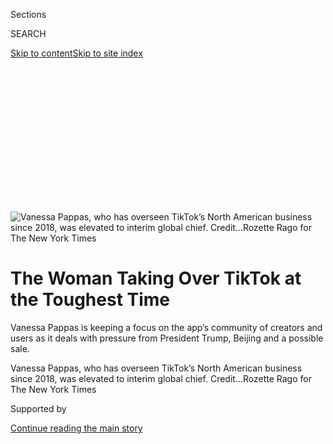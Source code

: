 <div id="app">

<div>

<div>

<div>

<div class="NYTAppHideMasthead css-ikk3s8 e1suatyy0">

<div class="section css-133zg39 e1suatyy2">

<div class="css-eph4ug er09x8g0">

<div class="css-6n7j50">

</div>

<span class="css-1dv1kvn">Sections</span>

<div class="css-10488qs">

<span class="css-1dv1kvn">SEARCH</span>

</div>

[Skip to content](#site-content)[Skip to site
index](#site-index)

</div>

<div class="css-10698na e1huz5gh0">

</div>

</div>

</div>

</div>

<div data-aria-hidden="false">

<div id="site-content" data-role="main">

<div>

<div class="css-1aor85t" style="opacity:0.000000001;z-index:-1;visibility:hidden">

<div class="css-1hqnpie">

<div class="css-epjblv">

<span class="css-17xtcya">[Technology](/section/technology)</span><span class="css-x15j1o">|</span><span class="css-fwqvlz">The
Woman Taking Over TikTok at the Toughest
Time</span>

</div>

<div class="css-k008qs">

<div class="css-1iwv8en">

<span class="css-18z7m18"></span>

<div>

</div>

</div>

<span class="css-1n6z4y">https://nyti.ms/3hmHoGd</span>

<div class="css-1705lsu">

<div class="css-4xjgmj">

<div class="css-4skfbu" data-role="toolbar" data-aria-label="Social Media Share buttons, Save button, and Comments Panel with current comment count" data-testid="share-tools">

  - 
  - 
  - 
  - 
    
    <div class="css-6n7j50">
    
    </div>

  - 

</div>

</div>

</div>

</div>

</div>

</div>

<div class="css-11qgg8s">

</div>

<div id="fullBleedHeaderContent">

<div class="css-9fsmc8">

![<span class="css-16f3y1r e13ogyst0" data-aria-hidden="true">Vanessa
Pappas, who has overseen TikTok’s North American business since 2018,
was elevated to interim global
chief. </span><span class="css-cnj6d5 e1z0qqy90" itemprop="copyrightHolder"><span class="css-1ly73wi e1tej78p0">Credit...</span><span><span>Rozette
Rago for The New York
Times</span></span></span>](https://static01.graylady3jvrrxbe.onion/images/2020/09/11/business/00tiktok-pappas-01/merlin_176754522_a740025d-562f-4e8a-831b-d24bc44f74c2-articleLarge.jpg?quality=75&auto=webp&disable=upscale)

</div>

<div class="css-1pumfk">

<div class="css-1vkm6nb ehdk2mb0">

# The Woman Taking Over TikTok at the Toughest Time

</div>

Vanessa Pappas is keeping a focus on the app’s community of creators and
users as it deals with pressure from President Trump, Beijing and a
possible sale.

</div>

<div class="css-nwzfg5 e1gnum310">

<span class="css-1f9pvn2 technology">Vanessa Pappas, who has overseen
TikTok’s North American business since 2018, was elevated to interim
global
chief. </span><span class="css-cnj6d5 e1z0qqy90" itemprop="copyrightHolder"><span class="css-1ly73wi e1tej78p0">Credit...</span><span><span>Rozette
Rago for The New York Times</span></span></span>

</div>

<div id="sponsor-wrapper" class="css-1hyfx7x">

<div id="sponsor-slug" class="css-19vbshk">

Supported by

</div>

[Continue reading the main
story](#after-sponsor)

<div id="sponsor" class="ad sponsor-wrapper" style="text-align:center;height:100%;display:block">

</div>

<div id="after-sponsor">

</div>

</div>

<div class="css-1wx1auc e1gnum311">

<div class="css-18e8msd">

<div class="css-pdw9fk epjyd6m0">

<div class="css-1txwxcy ey68jwv0" data-aria-hidden="true">

[![Mike
Isaac](https://static01.graylady3jvrrxbe.onion/images/2018/02/16/multimedia/author-mike-isaac/author-mike-isaac-thumbLarge.jpg
"Mike Isaac")](https://www.nytimes3xbfgragh.onion/by/mike-isaac)[![Taylor
Lorenz](https://static01.graylady3jvrrxbe.onion/images/2020/03/18/reader-center/author-taylor-lorenz/author-taylor-lorenz-thumbLarge.png
"Taylor Lorenz")](https://www.nytimes3xbfgragh.onion/by/taylor-lorenz)

</div>

<div class="css-1baulvz">

By [<span class="css-1baulvz" itemprop="name">Mike
Isaac</span>](https://www.nytimes3xbfgragh.onion/by/mike-isaac) and
[<span class="css-1baulvz last-byline" itemprop="name">Taylor
Lorenz</span>](https://www.nytimes3xbfgragh.onion/by/taylor-lorenz)

</div>

</div>

  - 
    
    <div class="css-ld3wwf e16638kd2">
    
    Sept. 11,
    2020
    
    </div>

  - 
    
    <div class="css-4xjgmj">
    
    <div class="css-d8bdto" data-role="toolbar" data-aria-label="Social Media Share buttons, Save button, and Comments Panel with current comment count" data-testid="share-tools">
    
      - 
      - 
      - 
      - 
        
        <div class="css-6n7j50">
        
        </div>
    
      - 
    
    </div>
    
    </div>

</div>

</div>

</div>

<div class="section meteredContent css-1r7ky0e" name="articleBody" itemprop="articleBody">

<div class="css-1fanzo5 StoryBodyCompanionColumn">

<div class="css-53u6y8">

Six weeks ago, as TikTok grappled with escalating tensions between the
United States and China, the social media app’s top executives huddled
together to figure out their next steps.

Vanessa Pappas, 41, was worried. TikTok’s North American business, which
she has run since 2018, was dealing with an uproar. President Trump had
[threatened to ban
TikTok](https://www.nytimes3xbfgragh.onion/2020/08/03/technology/trump-tiktok-microsoft.html)
because of its Chinese owner, ByteDance, and many of the more than [100
million people who use
TikTok](https://www.nytimes3xbfgragh.onion/2020/08/02/style/tiktok-ban-threat-trump.html)
in the United States were up in arms.

So in the early hours of Aug. 1, Ms. Pappas recorded a 59-second video
from her home office in Los Angeles to calm the creators on TikTok and
its fans. “We’ve heard your outpouring of support, and we wanted to say
thank you,” she said in the
[video](https://twitter.com/tiktok_us/status/1289565422350553091), which
quickly went viral under the hashtag \#SaveTikTok. “We’re not planning
on going anywhere.”

</div>

</div>

<div class="css-nj25e3">

> A message to the TikTok community.
> [pic.twitter.com/UD3TR2HfEf](https://t.co/UD3TR2HfEf)
> 
> — TikTok (@tiktok\_us)
> [August 1, 2020](https://twitter.com/tiktok_us/status/1289565422350553091?ref_src=twsrc%5Etfw)

</div>

<div class="css-1fanzo5 StoryBodyCompanionColumn">

<div class="css-53u6y8">

Ms. Pappas is now repeating that message as she lands in an even hotter
hot seat. Last month, Kevin Mayer, TikTok’s chief executive, said [he
was leaving the
company](https://www.nytimes3xbfgragh.onion/2020/08/27/technology/tiktok-kevin-mayer-resign.html),
citing its uncertain political status. Ms. Pappas was appointed TikTok’s
interim global head, just as the app faces an even murkier future.

</div>

</div>

<div class="css-1fanzo5 StoryBodyCompanionColumn">

<div class="css-53u6y8">

Under [an executive order from President
Trump](https://www.nytimes3xbfgragh.onion/2020/08/06/technology/trump-wechat-tiktok-china.html),
ByteDance must essentially strike a deal to sell off TikTok’s U.S.
operations by Sept. 20; it will have a few weeks after that to [close a
sale](https://www.nytimes3xbfgragh.onion/2020/08/14/business/tiktok-trump-bytedance-order.html).
Yet after weeks of negotiations with potential buyers such as
[Microsoft, Walmart and
Oracle](https://www.nytimes3xbfgragh.onion/2020/08/27/technology/walmart-tiktok-deal.html),
the discussions were thrown into disarray when the [Chinese government
signaled](https://www.nytimes3xbfgragh.onion/2020/08/29/technology/china-tiktok-export-controls.html)
that it would weigh in on TikTok’s future.

In a recent 30-minute interview over Zoom from her home, Ms. Pappas said
TikTok’s predicament was “unique” and described what it was like to
navigate it through “a challenging time.” She declined to discuss
specifics about TikTok’s deal talks and said she was not involved in
them.

Instead, Ms. Pappas said, she is focused on what TikTok’s future could
look like if the app’s ownership is bifurcated. Most of all, she said,
she is doubling down on putting TikTok’s community of creators and users
— ranging from those who post videos of cake decorating to those who
break dance — first. Ms. Pappas later added that she regularly talked to
Zhang Yiming, ByteDance’s founder and chief executive, about all of
these issues.

</div>

</div>

<div class="css-79elbk" data-testid="photoviewer-wrapper">

<div class="css-z3e15g" data-testid="photoviewer-wrapper-hidden">

</div>

<div class="css-1a48zt4 ehw59r15" data-testid="photoviewer-children">

![<span class="css-16f3y1r e13ogyst0" data-aria-hidden="true">TikTok’s
office in Culver City, Calif. “We’ve built this product for hundreds of
millions of people, and we’re not looking for that to change,” Ms.
Pappas
said.</span><span class="css-cnj6d5 e1z0qqy90" itemprop="copyrightHolder"><span class="css-1ly73wi e1tej78p0">Credit...</span><span>Rozette
Rago for The New York
Times</span></span>](https://static01.graylady3jvrrxbe.onion/images/2020/09/11/business/00tiktok-pappas-2/merlin_176754438_8a6a5021-dee5-45dc-a514-cb49d1f920d2-articleLarge.jpg?quality=75&auto=webp&disable=upscale)

</div>

</div>

<div class="css-1fanzo5 StoryBodyCompanionColumn">

<div class="css-53u6y8">

To focus on its community, TikTok in July formed a [Creator
Fund](https://newsroom.tiktok.com/en-us/introducing-the-200-million-tiktok-creator-fund),
where creators can earn cash for views, starting with $200 million. And
with the pandemic forcing people indoors for the foreseeable future, Ms.
Pappas said she and her team were working on making TikTok an uplifting
place to visit. Last month, the company
[launched](https://variety.com/2020/digital/news/tiktok-advertising-brand-campaign-sale-bytedance-1234738607/)
a largest national advertising campaign on television and digital media,
highlighting more than 30 popular creators under the tagline “It starts
on TikTok.”

“We’ve built this product for hundreds of millions of people, and we’re
not looking for that to change,” said Ms. Pappas, a former YouTube
executive.

But keeping TikTok’s community happy in such a turbulent period may be
challenging. Some creators and fans have been rattled by Mr. Trump’s
moves against the app. Since his executive order, people in the United
States have installed TikTok about 6.5 million times, down 13 percent
from before the order, according to Sensor Tower, an app analytics firm.

Competitors have also pounced. [Facebook introduced
Reels](https://www.nytimes3xbfgragh.onion/2020/08/05/technology/tiktok-facebook-instagram-reels.html),
a TikTok clone inside Instagram, in August. The social network has also
doled out millions of dollars to some of TikTok’s biggest stars to lure
them over to using Reels.

Ms. Pappas said she wasn’t worried about Facebook and Instagram Reels.
“You can certainly copy a feature, but you can’t copy a community,”
she said. “I think that’s really hard to replicate.”

Tom Keiser, chief executive of Hootsuite, a social media management
company, said TikTok was right to make its power users a priority.

“They need to be investing in those folks,” he said. “There’s so many
things out of their control, but their future growth is based on
influencers and content creators continuing to evolve and grow and
leverage the new capabilities TikTok is rolling out.”

</div>

</div>

<div class="css-1fanzo5 StoryBodyCompanionColumn">

<div class="css-53u6y8">

Ms. Pappas has worked in the online influencer world since some of its
earliest days. Half Greek by birth, she grew up in Australia and speaks
with an Aussie twang. She moved to London when she was 20, and
eventually migrated to New York. In 2007, she joined Next New Networks,
a company that helped web video creators earn money from their efforts.

YouTube bought Next New Networks in 2011. Ms. Pappas joined YouTube and
quickly rose through the ranks. She was YouTube’s first audience
development lead, a role that led her to connect with video makers. Her
division at YouTube [developed and popularized the term
“creator”](https://www.theatlantic.com/technology/archive/2019/05/how-creators-became-influencers/590725/)
and helped transform video blogging, or vlogging, into a full-time job.

Ms. Pappas also wrote a book, “The YouTube Creator Playbook,” on how
creators could make money from their followings, in 2011. She went on to
develop YouTube’s Creator Academy, an educational content portal that
teaches creators how to build a business on YouTube, and a channel
certification program, which teaches creators about digital rights
management, legal issues and advanced analytics.

TikTok lured her from YouTube at the end of 2018 to be its general
manager and head of North America, based in Los Angeles. At the time,
TikTok had just expanded globally. It was a new challenge for Ms.
Pappas, who said she had wanted to get in on the ground floor of the
next big creator movement.

“It was this burgeoning community that resonated as this next evolution
of what the creator meant and redefined the creators over again,” she
said.

</div>

</div>

<div class="css-79elbk" data-testid="photoviewer-wrapper">

<div class="css-z3e15g" data-testid="photoviewer-wrapper-hidden">

</div>

<div class="css-1a48zt4 ehw59r15" data-testid="photoviewer-children">

<div class="css-1xdhyk6 erfvjey0">

<span class="css-1ly73wi e1tej78p0">Image</span>

<div class="css-zjzyr8">

<div data-testid="lazyimage-container" style="height:290px">

</div>

</div>

</div>

<span class="css-16f3y1r e13ogyst0" data-aria-hidden="true">“It’s a
different type of connection that people are seeking out and craving,
and a different type of entertainment value,” Ms. Pappas said of
TikTok.</span><span class="css-cnj6d5 e1z0qqy90" itemprop="copyrightHolder"><span class="css-1ly73wi e1tej78p0">Credit...</span><span>Rozette
Rago for The New York Times</span></span>

</div>

</div>

<div class="css-1fanzo5 StoryBodyCompanionColumn">

<div class="css-53u6y8">

Young people flocked to TikTok, which made it easy for them to create
videos with a robust mobile-first suite of video editing tools.
Lip-syncing videos and others soared in popularity.

</div>

</div>

<div class="css-1fanzo5 StoryBodyCompanionColumn">

<div class="css-53u6y8">

Ms. Pappas said that unlike Facebook or Twitter, TikTok wasn’t wholly
dependent on one’s social graph, or how many friends someone had. The
[app’s discovery
algorithm](https://www.nytimes3xbfgragh.onion/2020/08/05/technology/tiktok-deal-algorithm.html)
instead surfaces popular trending content from people with followings
both large and small, keeping users in the app longer and coming back
more frequently.

“Anyone feels like they can be a creator,” said Greg Justice, TikTok’s
head of content programming. “I’ve had friends with only a few followers
who have gone viral.”

Mr. Justice, who works closely with Ms. Pappas, said that her leadership
style was driven by data and that she often asked people to provide
information to back up their projects and proposals. That helped the
company avoid allowing dominant personalities and workplace politics
dictate the way it was run, he said.

“She really democratizes the decision making and leads to more
objectivity at the company,” Mr. Justice said.

The American entertainment industry soon began [reorienting itself
around
TikTok](https://www.nytimes3xbfgragh.onion/2020/04/06/style/hollywood-agents-influencers.html).
Top Hollywood agents, casting directors and modeling scouts scoured the
app for up-and-coming stars. Brands paid millions of dollars to tap into
TikTok’s coveted Gen Z audience. Thousands of TikTok creators have made
the pilgrimage to Los Angeles to live full time as creators.

The coronavirus has strengthened the ties among the TikTok community,
Ms. Pappas said. Videos have trended under the \#HappyAtHome hashtag, as
creators riff off one another’s indoor experiments.

But Ms. Pappas has also had to deal with TikTok videos that are not all
sunshine and rainbows. This month, a woman spoke out against TikTok for
a viral meme in which thousands of users — including parents and their
children — [mocked people with physical
disabilities](https://www.wbur.org/hereandnow/2020/09/07/tiktok-new-teacher-challenge-melissa-blake)
across the platform.

</div>

</div>

<div class="css-1fanzo5 StoryBodyCompanionColumn">

<div class="css-53u6y8">

TikTok noted that its community guidelines prohibit bullying and
harassment, and encouraged its users to “exercise care and good judgment
when it comes to the content they post, including parents and others who
set an example through their behavior,” a spokeswoman said.

Nick Tangorra, 22, a TikTok creator with [1.2 million
followers](https://www.tiktok.com/@nicktangorra?lang=en), said he had
met Ms. Pappas only once but believed that she was the only tech leader
who understood the creator community’s needs.

“It starts at the top,” he said. “TikTok knows fully that this app is
what it is because of its creators. Vanessa is putting such an emphasis
on creators, making sure we feel supported by the platform.”

</div>

</div>

<div>

</div>

</div>

<div>

</div>

<div>

</div>

<div>

</div>

<div>

<div id="bottom-wrapper" class="css-1ede5it">

<div id="bottom-slug" class="css-l9onyx">

Advertisement

</div>

[Continue reading the main
story](#after-bottom)

<div id="bottom" class="ad bottom-wrapper" style="text-align:center;height:100%;display:block;min-height:90px">

</div>

<div id="after-bottom">

</div>

</div>

</div>

</div>

</div>

## Site Index

<div>

</div>

## Site Information Navigation

  - [© <span>2020</span> <span>The New York Times
    Company</span>](https://help.nytimes3xbfgragh.onion/hc/en-us/articles/115014792127-Copyright-notice)

<!-- end list -->

  - [NYTCo](https://www.nytco.com/)
  - [Contact
    Us](https://help.nytimes3xbfgragh.onion/hc/en-us/articles/115015385887-Contact-Us)
  - [Work with us](https://www.nytco.com/careers/)
  - [Advertise](https://nytmediakit.com/)
  - [T Brand Studio](http://www.tbrandstudio.com/)
  - [Your Ad
    Choices](https://www.nytimes3xbfgragh.onion/privacy/cookie-policy#how-do-i-manage-trackers)
  - [Privacy](https://www.nytimes3xbfgragh.onion/privacy)
  - [Terms of
    Service](https://help.nytimes3xbfgragh.onion/hc/en-us/articles/115014893428-Terms-of-service)
  - [Terms of
    Sale](https://help.nytimes3xbfgragh.onion/hc/en-us/articles/115014893968-Terms-of-sale)
  - [Site
    Map](https://spiderbites.nytimes3xbfgragh.onion)
  - [Help](https://help.nytimes3xbfgragh.onion/hc/en-us)
  - [Subscriptions](https://www.nytimes3xbfgragh.onion/subscription?campaignId=37WXW)

</div>

</div>

</div>

</div>
